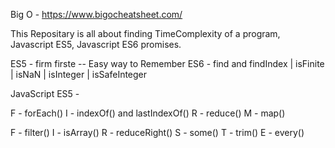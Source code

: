 Big O - https://www.bigocheatsheet.com/


This Repositary is all about finding TimeComplexity of a program, Javascript ES5, Javascript ES6 promises.


ES5 - firm firste -- Easy way to Remember
ES6 - find and findIndex | isFinite | isNaN | isInteger | isSafeInteger


JavaScript ES5 - 

F - forEach()
I - indexOf() and lastIndexOf()
R - reduce()
M - map()

F - filter()
I - isArray()
R - reduceRight()
S - some()
T - trim()
E - every()